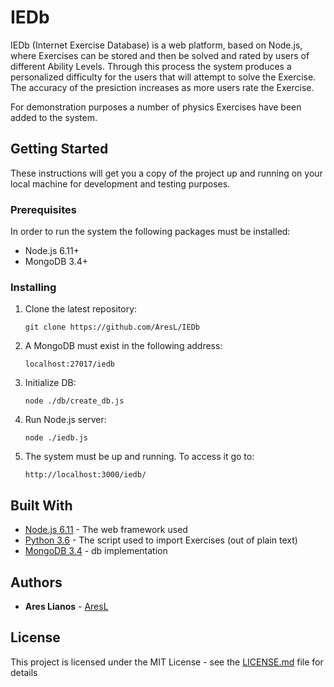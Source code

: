 # IEDb

IEDb (Internet Exercise Database) is a web platform, based on Node.js, where Exercises can be stored and then be solved and rated by users of different Ability Levels.
Through this process the system produces a personalized difficulty for the users that will attempt to solve the Exercise.
The accuracy of the presiction increases as more users rate the Exercise.

For demonstration purposes a number of physics Exercises have been added to the system. 

## Getting Started

These instructions will get you a copy of the project up and running on your local machine for development and testing purposes.

### Prerequisites

In order to run the system the following packages must be installed:

* Node.js 6.11+
* MongoDB 3.4+

### Installing

1. Clone the latest repository:
	
	```
	git clone https://github.com/AresL/IEDb
	```

2. A MongoDB must exist in the following address:
	
	```
	localhost:27017/iedb
	```

3. Initialize DB:
	
	```
	node ./db/create_db.js
	```

4. Run Node.js server:
	
	```
	node ./iedb.js
	```

5. The system must be up and running. To access it go to:

	```
	http://localhost:3000/iedb/
	```

## Built With

* [Node.js 6.11](https://nodejs.org/en/blog/release/v6.11.0/) - The web framework used
* [Python 3.6](https://docs.python.org/3.6/whatsnew/3.6.html) - The script used to import Exercises (out of plain text)
* [MongoDB 3.4](https://www.mongodb.com/mongodb-3.4) - db implementation

## Authors

* **Ares Lianos** - [AresL](https://github.com/AresL)

## License

This project is licensed under the MIT License - see the [LICENSE.md](LICENSE.md) file for details

